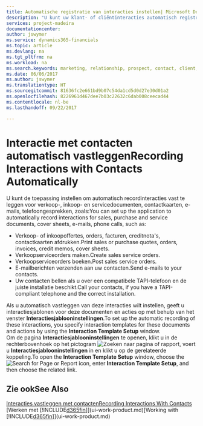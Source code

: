 ```yaml
---
title: Automatische registratie van interacties instellen| Microsoft Docs
description: "U kunt uw klant- of cliëntinteracties automatisch registreren, bijvoorbeeld voor verkoop-, inkoop- en servicedocumenten of telefoongesprekken."
services: project-madeira
documentationcenter: 
author: jswymer
ms.service: dynamics365-financials
ms.topic: article
ms.devlang: na
ms.tgt_pltfrm: na
ms.workload: na
ms.search.keywords: marketing, relationship, prospect, contact, client, customer
ms.date: 06/06/2017
ms.author: jswymer
ms.translationtype: HT
ms.sourcegitcommit: 81636fc2e661bd9b07c54da1cd5d0d27e30d01a2
ms.openlocfilehash: 8226961d467dee7b03c22632c6dab008ceecad44
ms.contentlocale: nl-be
ms.lasthandoff: 09/22/2017

---
```

# <a name="recording-interactions-with-contacts-automatically"></a><span data-ttu-id="3829b-103">Interactie met contacten automatisch vastleggen</span><span class="sxs-lookup"><span data-stu-id="3829b-103">Recording Interactions with Contacts Automatically</span></span>
<span data-ttu-id="3829b-104">U kunt de toepassing instellen om automatisch recordinteracties vast te leggen voor verkoop-, inkoop- en servicedocumenten, contactkaarten, e-mails, telefoongesprekken, zoals:</span><span class="sxs-lookup"><span data-stu-id="3829b-104">You can set up the application to automatically record interactions for sales, purchase and service documents, cover sheets, e-mails, phone calls, such as:</span></span>

* <span data-ttu-id="3829b-105">Verkoop- of inkoopoffertes, orders, facturen, creditnota's, contactkaarten afdrukken.</span><span class="sxs-lookup"><span data-stu-id="3829b-105">Print sales or purchase quotes, orders, invoices, credit memos, cover sheets.</span></span>
* <span data-ttu-id="3829b-106">Verkoopserviceorders maken.</span><span class="sxs-lookup"><span data-stu-id="3829b-106">Create sales service orders.</span></span>
* <span data-ttu-id="3829b-107">Verkoopserviceorders boeken.</span><span class="sxs-lookup"><span data-stu-id="3829b-107">Post sales service orders.</span></span>
* <span data-ttu-id="3829b-108">E-mailberichten verzenden aan uw contacten.</span><span class="sxs-lookup"><span data-stu-id="3829b-108">Send e-mails to your contacts.</span></span>
* <span data-ttu-id="3829b-109">Uw contacten bellen als u over een compatibele TAPI-telefoon en de juiste installatie beschikt.</span><span class="sxs-lookup"><span data-stu-id="3829b-109">Call your contacts, if you have a TAPI-compliant telephone and the correct installation.</span></span>

<span data-ttu-id="3829b-110">Als u automatisch vastleggen van deze interacties wilt instellen, geeft u interactiesjablonen voor deze documenten en acties op met behulp van het venster **Interactiesjablooninstellingen**.</span><span class="sxs-lookup"><span data-stu-id="3829b-110">To set up the automatic recording of these interactions, you specify interaction templates for these documents and actions by using the **Interaction Template Setup** window.</span></span>  
<span data-ttu-id="3829b-111">Om de pagina **Interactiesjablooninstellingen** te openen, klikt u in de rechterbovenhoek op het pictogram ![Zoeken naar pagina of rapport](media/ui-search/search_small.png "pictogram Zoeken naar pagina of rapport"), voert u **Interactiesjablooninstellingen** in en klikt u op de gerelateerde koppeling.</span><span class="sxs-lookup"><span data-stu-id="3829b-111">To open the **Interaction Template Setup** window, choose the ![Search for Page or Report](media/ui-search/search_small.png "Search for Page or Report icon") icon, enter **Interaction Template Setup**, and then choose the related link.</span></span>

## <a name="see-also"></a><span data-ttu-id="3829b-112">Zie ook</span><span class="sxs-lookup"><span data-stu-id="3829b-112">See Also</span></span>
[<span data-ttu-id="3829b-113">Interacties vastleggen met contacten</span><span class="sxs-lookup"><span data-stu-id="3829b-113">Recording Interactions With Contacts</span></span>](marketing-interactions.md)  
<span data-ttu-id="3829b-114">[Werken met [!INCLUDE[d365fin](includes/d365fin_md.md)]](ui-work-product.md)</span><span class="sxs-lookup"><span data-stu-id="3829b-114">[Working with [!INCLUDE[d365fin](includes/d365fin_md.md)]](ui-work-product.md)</span></span>  


